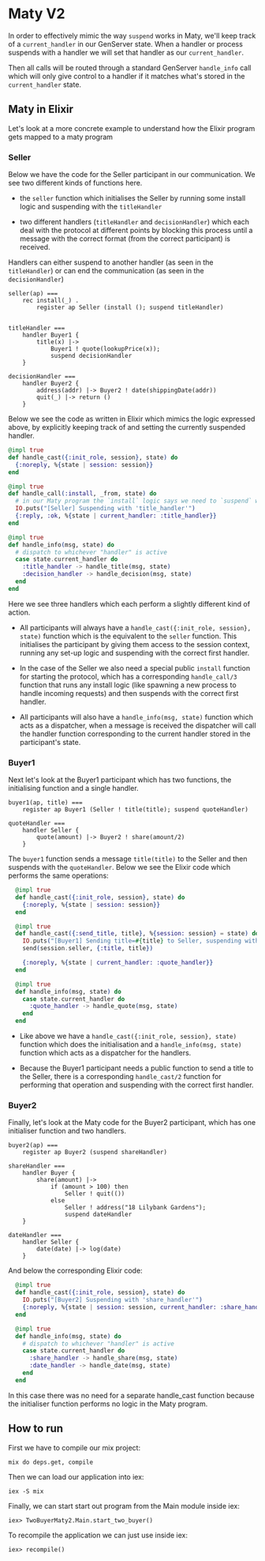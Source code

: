 # Maty V2

In order to effectively mimic the way `suspend` works in Maty, we'll keep track of a `current_handler` in our GenServer state. When a handler or process suspends with a handler we will set that handler as our `current_handler`.

Then all calls will be routed through a standard GenServer `handle_info` call which will only give control to a handler if it matches what's stored in the `current_handler` state.

## Maty in Elixir
<!-- This is now out of date -->
Let's look at a more concrete example to understand how the Elixir program gets mapped to a maty program

### Seller

Below we have the code for the Seller participant in our communication. We see two different kinds of functions here.

- the `seller` function which initialises the Seller by running some install logic and suspending with the `titleHandler`

- two different handlers (`titleHandler` and `decisionHandler`) which each deal with the protocol at different points by blocking this process until a message with the correct format (from the correct participant) is received.

Handlers can either suspend to another handler (as seen in the `titleHandler`) or can end the communication (as seen in the `decisionHandler`)

```
seller(ap) ===
    rec install(_) . 
        register ap Seller (install (); suspend titleHandler)


titleHandler ===
    handler Buyer1 {
        title(x) |->
            Buyer1 ! quote(lookupPrice(x));
            suspend decisionHandler
    }

decisionHandler ===
    handler Buyer2 {
        address(addr) |-> Buyer2 ! date(shippingDate(addr))
        quit(_) |-> return ()
    }
```

Below we see the code as written in Elixir which mimics the logic expressed above, by explicitly keeping track of and setting the currently suspended handler.

```elixir
@impl true
def handle_cast({:init_role, session}, state) do
  {:noreply, %{state | session: session}}
end

@impl true
def handle_call(:install, _from, state) do
  # in our Maty program the `install` logic says we need to `suspend` with the `titleHandler`
  IO.puts("[Seller] Suspending with 'title_handler'")
  {:reply, :ok, %{state | current_handler: :title_handler}}
end

@impl true
def handle_info(msg, state) do
  # dispatch to whichever "handler" is active
  case state.current_handler do
    :title_handler -> handle_title(msg, state)
    :decision_handler -> handle_decision(msg, state)
  end
end
```

Here we see three handlers which each perform a slightly different kind of action. 

- All participants will always have a `handle_cast({:init_role, session}, state)` function which is the equivalent to the `seller` function. This initialises the participant by giving them access to the session context, running any set-up logic and suspending with the correct first handler.

- In the case of the Seller we also need a special public `install` function for starting the protocol, which has a corresponding `handle_call/3` function that runs any install logic (like spawning a new process to handle incoming requests) and then suspends with the correct first handler.

- All participants will also have a `handle_info(msg, state)` function which acts as a dispatcher, when a message is received the dispatcher will call the handler function corresponding to the current handler stored in the participant's state.


### Buyer1

Next let's look at the Buyer1 participant which has two functions, the initialising function and a single handler.

```
buyer1(ap, title) === 
    register ap Buyer1 (Seller ! title(title); suspend quoteHandler)

quoteHandler ===
    handler Seller {
        quote(amount) |-> Buyer2 ! share(amount/2)
    }
```

The `buyer1` function sends a message `title(title)` to the Seller and then suspends with the `quoteHandler`. Below we see the Elixir code which performs the same operations:

```elixir
  @impl true
  def handle_cast({:init_role, session}, state) do
    {:noreply, %{state | session: session}}
  end

  @impl true
  def handle_cast({:send_title, title}, %{session: session} = state) do
    IO.puts("[Buyer1] Sending title=#{title} to Seller, suspending with 'quote_handler'")
    send(session.seller, {:title, title})

    {:noreply, %{state | current_handler: :quote_handler}}
  end

  @impl true
  def handle_info(msg, state) do
    case state.current_handler do
      :quote_handler -> handle_quote(msg, state)
    end
  end
```

- Like above we have a `handle_cast({:init_role, session}, state)` function which does the initialisation and a `handle_info(msg, state)` function which acts as a dispatcher for the handlers.

- Because the Buyer1 participant needs a public function to send a title to the Seller, there is a corresponding `handle_cast/2` function for performing that operation and suspending with the correct first handler.


### Buyer2

Finally, let's look at the Maty code for the Buyer2 participant, which has one initialiser function and two handlers.

```
buyer2(ap) ===
    register ap Buyer2 (suspend shareHandler)

shareHandler ===
    handler Buyer {
        share(amount) |-> 
            if (amount > 100) then
                Seller ! quit(())
            else
                Seller ! address("18 Lilybank Gardens");
                suspend dateHandler
    }

dateHandler ===
    handler Seller {
        date(date) |-> log(date)
    }
```

And below the corresponding Elixir code:

```elixir
  @impl true
  def handle_cast({:init_role, session}, state) do
    IO.puts("[Buyer2] Suspending with 'share_handler'")
    {:noreply, %{state | session: session, current_handler: :share_handler}}
  end

  @impl true
  def handle_info(msg, state) do
    # dispatch to whichever "handler" is active
    case state.current_handler do
      :share_handler -> handle_share(msg, state)
      :date_handler -> handle_date(msg, state)
    end
  end
  ```

In this case there was no need for a separate handle_cast function because the initialiser function performs no logic in the Maty program.



## How to run

First we have to compile our mix project:
```
mix do deps.get, compile
```

Then we can load our application into iex:
```
iex -S mix
```

Finally, we can start start out program from the Main module inside iex:
```
iex> TwoBuyerMaty2.Main.start_two_buyer()
```

To recompile the application we can just use inside iex:
```
iex> recompile()
```